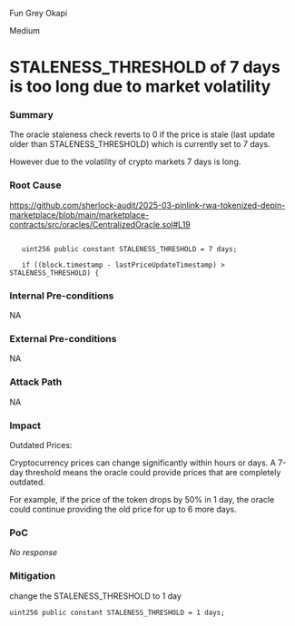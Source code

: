 Fun Grey Okapi

Medium

# STALENESS_THRESHOLD of 7 days is too long due to market volatility

### Summary

The oracle staleness check 
reverts to 0 if the price is stale (last update older than STALENESS_THRESHOLD) 
which is currently set to 7 days. 

However due to the volatility of crypto markets 7 days is long.

### Root Cause


https://github.com/sherlock-audit/2025-03-pinlink-rwa-tokenized-depin-marketplace/blob/main/marketplace-contracts/src/oracles/CentralizedOracle.sol#L19


```solidity

   uint256 public constant STALENESS_THRESHOLD = 7 days;

   if ((block.timestamp - lastPriceUpdateTimestamp) > STALENESS_THRESHOLD) {
```



### Internal Pre-conditions

NA

### External Pre-conditions

NA

### Attack Path

NA

### Impact

Outdated Prices:

Cryptocurrency prices can change significantly within hours or days. A 7-day threshold means the oracle could provide prices that are completely outdated.

For example, if the price of the token drops by 50% in 1 day, the oracle could continue providing the old price for up to 6 more days.

### PoC

_No response_

### Mitigation

change the STALENESS_THRESHOLD to 1 day
 
`uint256 public constant STALENESS_THRESHOLD = 1 days;`